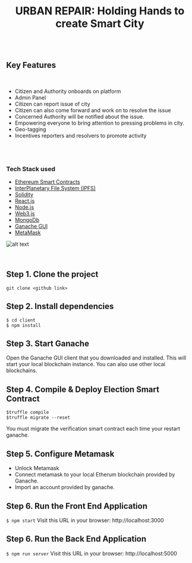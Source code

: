 
<div align="center">
  <h1>URBAN REPAIR: Holding Hands to create Smart City</h1>
</div>
<br>

<br/>

<!-- ABOUT THE PROJECT -->

<!-- Key Features -->
## **Key Features**
<br>
<ul>
  <li>Citizen and Authority onboards on platform</li>
  <li>Admin Panel</li>
  <li>Citizen can report issue of city</li>
  <li>Citizen can also come forward and work on to resolve the issue</li>
  <li>Concerned Authority will be notified about the issue.</li>
  <li>Empowering everyone to bring attention  to pressing problems in city.</li>
  <li>Geo-tagging</li>
  <li>Incentives reporters and resolvers to promote activity</li>
</ul>  
<br>
<br>

### **Tech Stack used**

* [Ethereum Smart Contracts](https://ethereum.org/en/developers/docs/smart-contracts/)
* [InterPlanetary File System (IPFS)](https://ipfs.io/)
* [Solidity](https://docs.soliditylang.org/en/v0.8.11/)
* [React.js](https://reactjs.org/)
* [Node.js](https://nodejs.org/)
* [Web3.js](https://web3js.readthedocs.io/en/v1.5.2/getting-started.html)
* [MongoDb](https://www.mongodb.com/)
* [Ganache GUI](https://trufflesuite.com/ganache/)
* [MetaMask](https://metamask.io/)

![alt text](https://media.geeksforgeeks.org/wp-content/uploads/20200619214524/Tech-Stack-used-for-developing-dApps.png)


<br/>

## Step 1. Clone the project
`git clone <github link>`

## Step 2. Install dependencies
```
$ cd client
$ npm install
```
## Step 3. Start Ganache
Open the Ganache GUI client that you downloaded and installed. This will start your local blockchain instance. You can also use other local blockchains.

## Step 4. Compile & Deploy Election Smart Contract
```
$truffle compile
$truffle migrate --reset
```
You must migrate the verification smart contract each time your restart ganache.

## Step 5. Configure Metamask
- Unlock Metamask
- Connect metamask to your local Etherum blockchain provided by Ganache.
- Import an account provided by ganache.

## Step 6. Run the Front End Application
`$ npm start`
Visit this URL in your browser: http://localhost:3000

## Step 6. Run the Back End Application
`$ npm run server`
Visit this URL in your browser: http://localhost:5000

